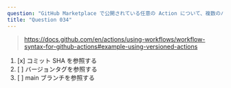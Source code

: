 ```yaml
---
question: "GitHub Marketplace で公開されている任意の Action について、複数のバージョンで使用できる場合、最も安定かつ安全な方法はどれですか？"
title: "Question 034"
---
```


> https://docs.github.com/en/actions/using-workflows/workflow-syntax-for-github-actions#example-using-versioned-actions

1. [x] コミット SHA を参照する
1. [ ] バージョンタグを参照する
1. [ ] main ブランチを参照する